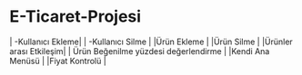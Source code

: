 # E-Ticaret-Projesi
| -Kullanıcı Ekleme|
| -Kullanıcı Silme |
|Ürün Ekleme |
|Ürün Silme  |
|Ürünler arası Etkileşim|
| Ürün Beğenilme yüzdesi değerlendirme |
|Kendi Ana Menüsü |
|Fiyat Kontrolü |
